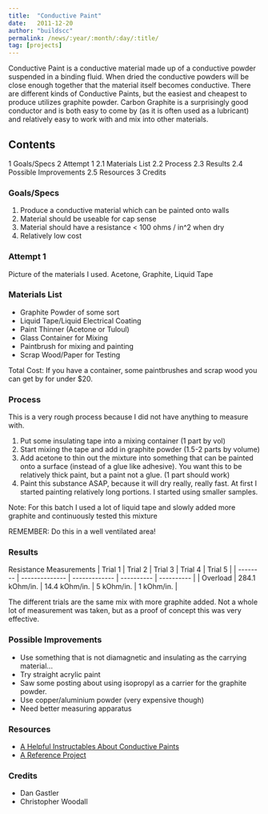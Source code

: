 ```yaml
---
title:  "Conductive Paint"
date:   2011-12-20
author: "buildscc"
permalink: /news/:year/:month/:day/:title/
tag: [projects]
---
```


Conductive Paint is a conductive material made up of a conductive powder suspended in a binding fluid. When dried the conductive powders will be close enough together that the material itself becomes conductive. There are different kinds of Conductive Paints, but the easiest and cheapest to produce utilizes graphite powder. Carbon Graphite is a surprisingly good conductor and is both easy to come by (as it is often used as a lubricant) and relatively easy to work with and mix into other materials.

## Contents

1 Goals/Specs
2 Attempt 1
	2.1 Materials List
	2.2 Process
	2.3 Results
	2.4 Possible Improvements
	2.5 Resources
3 Credits

### Goals/Specs

1. Produce a conductive material which can be painted onto walls
2. Material should be useable for cap sense
3. Material should have a resistance < 100 ohms / in^2 when dry
4. Relatively low cost

### Attempt 1

Picture of the materials I used. Acetone, Graphite, Liquid Tape

### Materials List

- Graphite Powder of some sort
- Liquid Tape/Liquid Electrical Coating
- Paint Thinner (Acetone or Tuloul)
- Glass Container for Mixing
- Paintbrush for mixing and painting
- Scrap Wood/Paper for Testing

Total Cost: If you have a container, some paintbrushes and scrap wood you can get by for under $20.

### Process

This is a very rough process because I did not have anything to measure with.

1. Put some insulating tape into a mixing container (1 part by vol)
2. Start mixing the tape and add in graphite powder (1.5-2 parts by volume)
3. Add acetone to thin out the mixture into something that can be painted onto a surface (instead of a glue like adhesive). You want this to be relatively thick paint, but a paint not a glue. (1 part should work)
4. Paint this substance ASAP, because it will dry really, really fast. At first I started painting relatively long portions. I started using smaller samples.

Note: For this batch I used a lot of liquid tape and slowly added more graphite and continuously tested this mixture

REMEMBER: Do this in a well ventilated area!

### Results

Resistance Measurements
| Trial 1  | Trial 2	    | Trial 3       | Trial 4    | Trial 5    |
| -------- | -------------- | ------------- | ---------- | ---------- |
| Overload | 284.1 kOhm/in. | 14.4 kOhm/in. | 5 kOhm/in. | 1 kOhm/in. |

The different trials are the same mix with more graphite added. Not a whole lot of measurement was taken, but as a proof of concept this was very effective.

### Possible Improvements

- Use something that is not diamagnetic and insulating as the carrying material...
- Try straight acrylic paint
- Saw some posting about using isopropyl as a carrier for the graphite powder.
- Use copper/aluminium powder (very expensive though)
- Need better measuring apparatus

### Resources

- [A Helpful Instructables About Conductive Paints](http://www.instructables.com/id/Conductive-Glue-And-Conductive-Thread-Make-an-LED/step1/Make-Conductive-Glue-Conductive-Paint-and-Conduc/)
- [A Reference Project](http://www.talkbass.com/forum/f38/diy-conductive-paint-cavity-shielding-589012/)

### Credits

- Dan Gastler
- Christopher Woodall